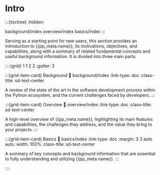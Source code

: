 # Intro

:::{toctree}
:hidden:

background/index
overview/index
basics/index
:::


Serving as a starting point for new users,
this section provides an introduction to
{{pp_meta.name}}, its motivations, objectives, and capabilities,
along with a summary of related fundamental concepts and useful background information.
It is divided into three main parts:

::::{grid} 1 1 2 2
:gutter: 3

:::{grid-item-card} Background
:link: background/index
:link-type: doc
:class-title: sd-text-center

A review of the state of the art in the software development process
within the Python ecosystem, and the current challenges faced by developers.
:::

:::{grid-item-card} Overview
:link: overview/index
:link-type: doc
:class-title: sd-text-center

A high-level overview of {{pp_meta.name}},
highlighting its main features and capabilities,
the challenges they address, and the value they bring to your projects.
:::

:::{grid-item-card} Basics
:link: basics/index
:link-type: doc
:margin: 3 3 auto auto
:width: 100%
:class-title: sd-text-center

A summary of key concepts and background information
that are essential to fully understanding and utilizing {{pp_meta.name}}.
:::

::::